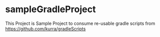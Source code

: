 # sampleGradleProject

This Project is Sample Project to consume re-usable gradle scripts from https://github.com/kurra/gradleScripts
